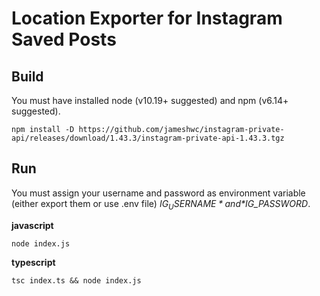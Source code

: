 # Location Exporter for Instagram Saved Posts

## Build

You must have installed node (v10.19+ suggested) and npm (v6.14+ suggested).

```npm install -D https://github.com/jameshwc/instagram-private-api/releases/download/1.43.3/instagram-private-api-1.43.3.tgz```

## Run

You must assign your username and password as environment variable (either export them or use .env file) *$IG_USERNAME* and *$IG_PASSWORD*.

**javascript**

```node index.js```

**typescript**

```tsc index.ts && node index.js```